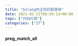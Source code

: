 ```yaml
---
title: "Golang的正则匹配使用"
date: 2021-02-21T08:59:13+08:00
tags: ["代码片段"]
categories: ["IT"]
---
```




#### preg_match_all

```golang

```

